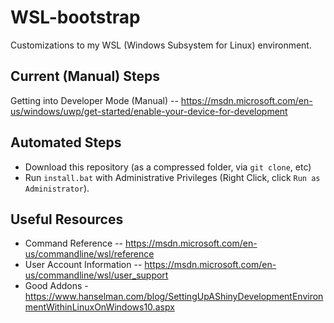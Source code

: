 # WSL-bootstrap
Customizations to my WSL (Windows Subsystem for Linux) environment.

## Current (Manual) Steps
Getting into Developer Mode (Manual) -- https://msdn.microsoft.com/en-us/windows/uwp/get-started/enable-your-device-for-development

## Automated Steps
- Download this repository (as a compressed folder, via `git clone`, etc) 
- Run `install.bat` with Administrative Privileges (Right Click, click `Run as Administrator`).

## Useful Resources
- Command Reference -- https://msdn.microsoft.com/en-us/commandline/wsl/reference
- User Account Information -- https://msdn.microsoft.com/en-us/commandline/wsl/user_support
- Good Addons - https://www.hanselman.com/blog/SettingUpAShinyDevelopmentEnvironmentWithinLinuxOnWindows10.aspx
